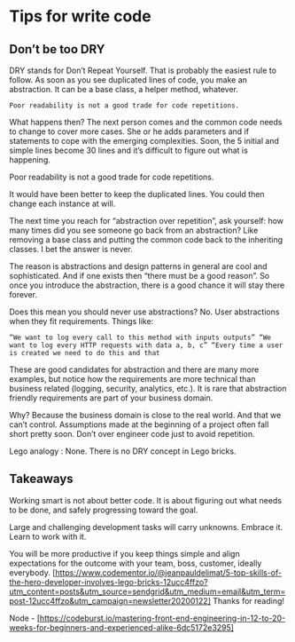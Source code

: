 # Tips for write code

## Don’t be too DRY
DRY stands for Don’t Repeat Yourself. 
That is probably the easiest rule to follow. 
As soon as you see duplicated lines of code, you make an abstraction. 
It can be a base class, a helper method, whatever.

`Poor readability is not a good trade for code repetitions.`



What happens then? The next person comes and the common code needs to change to cover more cases. She or he adds parameters and if statements to cope with the emerging complexities. Soon, the 5 initial and simple lines become 30 lines and it’s difficult to figure out what is happening. 

Poor readability is not a good trade for code repetitions.

It would have been better to keep the duplicated lines. You could then change each instance at will.

The next time you reach for “abstraction over repetition”, ask yourself: how many times did you see someone go back from an abstraction? Like removing a base class and putting the common code back to the inheriting classes. I bet the answer is never.

The reason is abstractions and design patterns in general are cool and sophisticated. And if one exists then “there must be a good reason”. So once you introduce the abstraction, there is a good chance it will stay there forever.

Does this mean you should never use abstractions? No. User abstractions when they fit requirements. Things like:

`“We want to log every call to this method with inputs outputs”
“We want to log every HTTP requests with data a, b, c”
“Every time a user is created we need to do this and that`

These are good candidates for abstraction and there are many more examples, but notice how the requirements are more technical than business related (logging, security, analytics, etc.). It is rare that abstraction friendly requirements are part of your business domain.

Why? Because the business domain is close to the real world. And that we can’t control. Assumptions made at the beginning of a project often fall short pretty soon. Don’t over engineer code just to avoid repetition.

Lego analogy : None. There is no DRY concept in Lego bricks.

## Takeaways
Working smart is not about better code. It is about figuring out what needs to be done, and safely progressing toward the goal.

Large and challenging development tasks will carry unknowns. Embrace it. Learn to work with it.

You will be more productive if you keep things simple and align expectations for the outcome with your team, boss, customer, ideally everybody.
[https://www.codementor.io/@jeanpauldelimat/5-top-skills-of-the-hero-developer-involves-lego-bricks-12ucc4ffzo?utm_content=posts&utm_source=sendgrid&utm_medium=email&utm_term=post-12ucc4ffzo&utm_campaign=newsletter20200122]
Thanks for reading!


Node - [https://codeburst.io/mastering-front-end-engineering-in-12-to-20-weeks-for-beginners-and-experienced-alike-6dc5172e3295]
